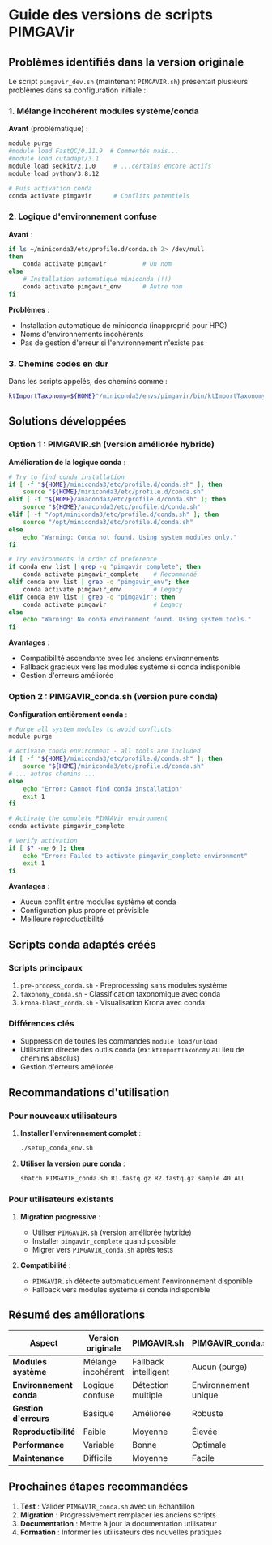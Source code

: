 # Guide des versions de scripts PIMGAVir

## Problèmes identifiés dans la version originale

Le script `pimgavir_dev.sh` (maintenant `PIMGAVIR.sh`) présentait plusieurs problèmes dans sa configuration initiale :

### 1. Mélange incohérent modules système/conda

**Avant** (problématique) :
```bash
module purge
#module load FastQC/0.11.9  # Commentés mais...
#module load cutadapt/3.1
module load seqkit/2.1.0     # ...certains encore actifs
module load python/3.8.12

# Puis activation conda
conda activate pimgavir      # Conflits potentiels
```

### 2. Logique d'environnement confuse

**Avant** :
```bash
if ls ~/miniconda3/etc/profile.d/conda.sh 2> /dev/null
then
    conda activate pimgavir          # Un nom
else
    # Installation automatique miniconda (!!)
    conda activate pimgavir_env      # Autre nom
fi
```

**Problèmes** :
- Installation automatique de miniconda (inapproprié pour HPC)
- Noms d'environnements incohérents
- Pas de gestion d'erreur si l'environnement n'existe pas

### 3. Chemins codés en dur

Dans les scripts appelés, des chemins comme :
```bash
ktImportTaxonomy=${HOME}"/miniconda3/envs/pimgavir/bin/ktImportTaxonomy"
```

## Solutions développées

### Option 1 : PIMGAVIR.sh (version améliorée hybride)

**Amélioration de la logique conda** :
```bash
# Try to find conda installation
if [ -f "${HOME}/miniconda3/etc/profile.d/conda.sh" ]; then
    source "${HOME}/miniconda3/etc/profile.d/conda.sh"
elif [ -f "${HOME}/anaconda3/etc/profile.d/conda.sh" ]; then
    source "${HOME}/anaconda3/etc/profile.d/conda.sh"
elif [ -f "/opt/miniconda3/etc/profile.d/conda.sh" ]; then
    source "/opt/miniconda3/etc/profile.d/conda.sh"
else
    echo "Warning: Conda not found. Using system modules only."
fi

# Try environments in order of preference
if conda env list | grep -q "pimgavir_complete"; then
    conda activate pimgavir_complete    # Recommandé
elif conda env list | grep -q "pimgavir_env"; then
    conda activate pimgavir_env         # Legacy
elif conda env list | grep -q "pimgavir"; then
    conda activate pimgavir             # Legacy
else
    echo "Warning: No conda environment found. Using system tools."
fi
```

**Avantages** :
- Compatibilité ascendante avec les anciens environnements
- Fallback gracieux vers les modules système si conda indisponible
- Gestion d'erreurs améliorée

### Option 2 : PIMGAVIR_conda.sh (version pure conda)

**Configuration entièrement conda** :
```bash
# Purge all system modules to avoid conflicts
module purge

# Activate conda environment - all tools are included
if [ -f "${HOME}/miniconda3/etc/profile.d/conda.sh" ]; then
    source "${HOME}/miniconda3/etc/profile.d/conda.sh"
# ... autres chemins ...
else
    echo "Error: Cannot find conda installation"
    exit 1
fi

# Activate the complete PIMGAVir environment
conda activate pimgavir_complete

# Verify activation
if [ $? -ne 0 ]; then
    echo "Error: Failed to activate pimgavir_complete environment"
    exit 1
fi
```

**Avantages** :
- Aucun conflit entre modules système et conda
- Configuration plus propre et prévisible
- Meilleure reproductibilité

## Scripts conda adaptés créés

### Scripts principaux
1. `pre-process_conda.sh` - Preprocessing sans modules système
2. `taxonomy_conda.sh` - Classification taxonomique avec conda
3. `krona-blast_conda.sh` - Visualisation Krona avec conda

### Différences clés
- Suppression de toutes les commandes `module load/unload`
- Utilisation directe des outils conda (ex: `ktImportTaxonomy` au lieu de chemins absolus)
- Gestion d'erreurs améliorée

## Recommandations d'utilisation

### Pour nouveaux utilisateurs
1. **Installer l'environnement complet** :
   ```bash
   ./setup_conda_env.sh
   ```

2. **Utiliser la version pure conda** :
   ```bash
   sbatch PIMGAVIR_conda.sh R1.fastq.gz R2.fastq.gz sample 40 ALL
   ```

### Pour utilisateurs existants
1. **Migration progressive** :
   - Utiliser `PIMGAVIR.sh` (version améliorée hybride)
   - Installer `pimgavir_complete` quand possible
   - Migrer vers `PIMGAVIR_conda.sh` après tests

2. **Compatibilité** :
   - `PIMGAVIR.sh` détecte automatiquement l'environnement disponible
   - Fallback vers modules système si conda indisponible

## Résumé des améliorations

| Aspect | Version originale | PIMGAVIR.sh | PIMGAVIR_conda.sh |
|--------|-------------------|-------------|-------------------|
| **Modules système** | Mélange incohérent | Fallback intelligent | Aucun (purge) |
| **Environnement conda** | Logique confuse | Détection multiple | Environnement unique |
| **Gestion d'erreurs** | Basique | Améliorée | Robuste |
| **Reproductibilité** | Faible | Moyenne | Élevée |
| **Performance** | Variable | Bonne | Optimale |
| **Maintenance** | Difficile | Moyenne | Facile |

## Prochaines étapes recommandées

1. **Test** : Valider `PIMGAVIR_conda.sh` avec un échantillon
2. **Migration** : Progressivement remplacer les anciens scripts
3. **Documentation** : Mettre à jour la documentation utilisateur
4. **Formation** : Informer les utilisateurs des nouvelles pratiques